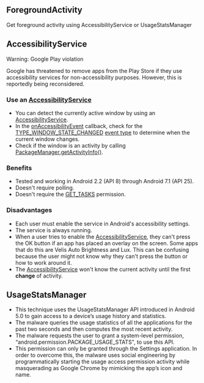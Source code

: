 ## ForegroundActivity
Get foreground activity using AccessibilityService or UsageStatsManager

## AccessibilityService

Warning: Google Play violation

Google has threatened to remove apps from the Play Store if they use accessibility services for non-accessibility purposes. However, this is reportedly being reconsidered.

### Use an [AccessibilityService](https://developer.android.com/reference/android/accessibilityservice/AccessibilityService.html)
* You can detect the currently active window by using an [AccessibilityService](https://developer.android.com/reference/android/accessibilityservice/AccessibilityService.html).
* In the [onAccessibilityEvent](https://developer.android.com/reference/android/accessibilityservice/AccessibilityService.html#onAccessibilityEvent(android.view.accessibility.AccessibilityEvent)) callback, check for the [TYPE_WINDOW_STATE_CHANGED](https://developer.android.com/reference/android/view/accessibility/AccessibilityEvent.html#TYPE_WINDOW_STATE_CHANGED) [event type](https://developer.android.com/reference/android/view/accessibility/AccessibilityEvent.html#getEventType()) to determine when the current window changes.
* Check if the window is an activity by calling [PackageManager.getActivityInfo()](https://developer.android.com/reference/android/content/pm/PackageManager.html#getActivityInfo(android.content.ComponentName,%20int)).
### Benefits
* Tested and working in Android 2.2 (API 8) through Android 7.1 (API 25).
* Doesn't require polling.
* Doesn't require the [GET_TASKS](https://developer.android.com/reference/android/Manifest.permission.html#GET_TASKS) permission.
### Disadvantages
* Each user must enable the service in Android's accessibility settings.
* The service is always running.
* When a user tries to enable the [AccessibilityService](https://developer.android.com/reference/android/accessibilityservice/AccessibilityService.html), they can't press the OK button if an app has placed an overlay on the screen. Some apps that do this are Velis Auto Brightness and Lux. This can be confusing because the user might not know why they can't press the button or how to work around it.
* The [AccessibilityService](https://developer.android.com/reference/android/accessibilityservice/AccessibilityService.html) won't know the current activity until the first **change** of activity.

## UsageStatsManager
* This technique uses the UsageStatsManager API introduced in Android 5.0 to gain access to a device’s usage history and statistics.
* The malware queries the usage statistics of all the applications for the past two seconds and then computes the most recent activity.
* The malware requests the user to grant a system-level permission, “android.permission.PACKAGE_USAGE_STATS", to use this API.
* This permission can only be granted through the Settings application. In order to overcome this, the malware uses social engineering by programmatically starting the usage access permission activity while masquerading as Google Chrome by mimicking the app’s icon and name.
